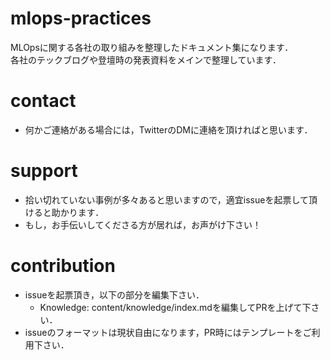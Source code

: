 # mlops-practices
MLOpsに関する各社の取り組みを整理したドキュメント集になります．<br>
各社のテックブログや登壇時の発表資料をメインで整理しています．

# contact
- 何かご連絡がある場合には，TwitterのDMに連絡を頂ければと思います．

# support
- 拾い切れていない事例が多々あると思いますので，適宜issueを起票して頂けると助かります．
- もし，お手伝いしてくださる方が居れば，お声がけ下さい！

# contribution
- issueを起票頂き，以下の部分を編集下さい．
    - Knowledge: content/knowledge/index.mdを編集してPRを上げて下さい．
- issueのフォーマットは現状自由になります，PR時にはテンプレートをご利用下さい．
